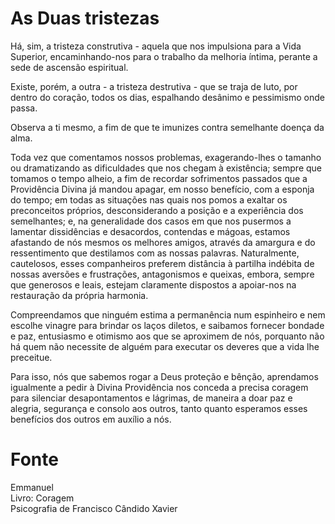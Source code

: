 # As Duas tristezas

Há, sim, a tristeza construtiva - aquela que nos impulsiona para a Vida Superior, encaminhando-nos para o trabalho da melhoria íntima, perante a sede de ascensão espiritual.

Existe, porém, a outra - a tristeza destrutiva - que se traja de luto, por dentro do coração, todos os dias, espalhando desânimo e pessimismo onde passa.

Observa a ti mesmo, a fim de que te imunizes contra semelhante doença da alma.

Toda vez que comentamos nossos problemas, exagerando-lhes o tamanho ou dramatizando as dificuldades que nos chegam à existência; sempre que tomamos o tempo alheio, a fim de recordar sofrimentos passados que a Providência Divina já mandou apagar, em nosso benefício, com a esponja do tempo; em todas as situações nas quais nos pomos a exaltar os preconceitos próprios, desconsiderando a posição e a experiência dos semelhantes; e, na generalidade dos casos em que nos pusermos a lamentar dissidências e desacordos, contendas e mágoas, estamos afastando de nós mesmos os melhores amigos, através da amargura e do ressentimento que destilamos com as nossas palavras. Naturalmente, cautelosos, esses companheiros preferem distância à partilha indébita de nossas aversões e frustrações, antagonismos e queixas, embora, sempre que generosos e leais, estejam claramente dispostos a apoiar-nos na restauração da própria harmonia.

Compreendamos que ninguém estima a permanência num espinheiro e nem escolhe vinagre para brindar os laços diletos, e saibamos fornecer bondade e paz, entusiasmo e otimismo aos que se aproximem de nós, porquanto não há quem não necessite de alguém para executar os deveres que a vida lhe preceitue.

Para isso, nós que sabemos rogar a Deus proteção e bênção, aprendamos igualmente a pedir à Divina Providência nos conceda a precisa coragem para silenciar desapontamentos e lágrimas, de maneira a doar paz e alegria, segurança e consolo aos outros, tanto quanto esperamos esses benefícios dos outros em auxílio a nós.

# Fonte
Emmanuel  
Livro: Coragem  
Psicografia de Francisco Cândido Xavier
